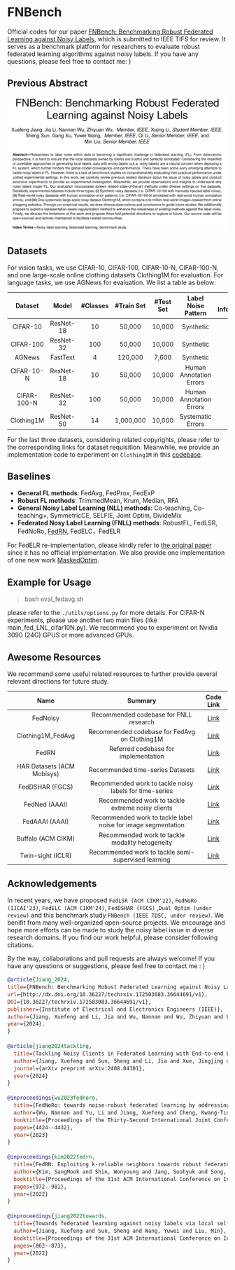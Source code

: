 # FNBench
Official codes for our paper [FNBench: Benchmarking Robust Federated Learning against Noisy Labels](https://arxiv.org/abs/2505.06684), which is submitted to IEEE TIFS for review. It serves as a benchmark platform for researchers to evaluate robust federated learning algorithms against noisy labels. If you have any questions, please feel free to contact me: ) 

## Previous Abstract
<!-- TBD. -->

![framework](TDSC.jpg)

## Datasets
For vision tasks, we use CIFAR-10, CIFAR-100, CIFAR-10-N, CIFAR-100-N, and one large-scale online clothing datasets Clothing1M for evaluation. 
For language tasks, we use AGNews for evaluation.
We list a table as below:

| Dataset | Model | #Classes | #Train Set | #Test Set | Label Noise Pattern | Extra Information  |
| :-----: | :------: | :------: | :--------: | :-------: | :----------------: | :----------------: |
| CIFAR-10 | ResNet-18 |   10    |   50,000   |   10,000  | Synthetic | -  |
| CIFAR-100| ResNet-32 |   100   |   50,000   |   10,000  | Synthetic | -  |
| AGNews |   FastText | 4     |  120,000  |   7,600  | Synthetic | [link](https://www.kaggle.com/datasets/amananandrai/ag-news-classification-dataset)  |
| CIFAR-10-N| ResNet-18 |  10 |   50,000   |   10,000  |  Human Annotation Errors | [link](https://github.com/UCSC-REAL/cifar-10-100n)  |
| CIFAR-100-N | ResNet-32 | 100  |   50,000   |   10,000  | Human Annotation Errors  | [link](https://github.com/UCSC-REAL/cifar-10-100n)  |
| Clothing1M| ResNet-50 |  14 | 1,000,000  |   10,000 | Systematic Errors | [link](https://github.com/Cysu/noisy_label)  |


For the last three datasets, considering related copyrights, please refer to the corresponding links for dataset requisition. Meanwhile, we provide an implementation code to experiment on `Clothing1M` in this [codebase](https://github.com/Sprinter1999/Clothing1M_FedAvg).

## Baselines

- **General FL methods**: FedAvg, FedProx, FedExP
- **Robust FL methods**: TrimmedMean, Krum, Median, RFA
- **General Noisy Label Learning (NLL) methods**: Co-teaching, Co-teaching+, SymmetricCE, SELFIE, Joint Optim, DivideMix
- **Federated Nosy Label Learning (FNLL) methods**: RobustFL, FedLSR, FedNoRo, [FedRN](https://github.com/ElvinKim/FedRN), FedELC，FedELR

For FedELR re-implementation, please kindly refer to [the original paper](https://papers.ssrn.com/sol3/Delivery.cfm?abstractid=4995227) since it has no official implementation. We also provide one implementation of one new work [MaskedOptim](https://github.com/Sprinter1999/MaskedOptim).


## Example for Usage
> bash eval_fedavg.sh

please refer to the `./utils/options.py` for more details. For CIFAR-N experiments, please use another two main files (like main_fed_LNL_cifar10N.py). We recommend you to experiment on Nvidia 3090 (24G) GPUS or more advanced GPUs. 





## Awesome Resources
We recommend some useful related resources to further provide several relevant directions for future study.

| Name | Summary | Code Link |
| :---: | :---: | :---: |
| FedNoisy | Recommended codebase for FNLL research | [Link](https://github.com/SMILELab-FL/FedNoisy) |
| Clothing1M_FedAvg | Recommended codebase for FedAvg on Clothing1M | [Link](https://github.com/Sprinter1999/Clothing1M_FedAvg) |
| FedRN | Referred codebase for implementation | [Link](https://github.com/ElvinKim/FedRN) |
| HAR Datasets (ACM Mobisys) | Recommended time-series Datasets | [Link](https://github.com/xmouyang/FL-Datasets-for-HAR) |
| FedDSHAR (FGCS) | Recommended work to tackle noisy labels for time-series | [Link](https://github.com/coke2020ice/FedDSHAR) |
| FedNed (AAAI) | Recommended work to tackle extreme noisy clients | [Link](https://github.com/linChen99/FedNed) |
| FedAAAI (AAAI) | Recommended work to tackle label noise for image segmentation  | [Link](https://github.com/wnn2000/FedAAAI) |
| Buffalo (ACM CIKM) | Recommended work to tackle modality hetogeneity | [Link](https://github.com/beiyuouo/Buffalo) |
| Twin-sight (ICLR) | Recommended work to tackle semi-supervised learning | [Link](https://github.com/visitworld123/Twin-sight) |

## Acknowledgements
In recent years, we have proposed `FedLSR (ACM CIKM'22)`, `FedNoRo (IJCAI'23)`, `FedELC (ACM CIKM'24)`, `FedDSHAR (FGCS)` ,`Dual Optim (under review)` and this benchmark study `FNBench (IEEE TDSC, under review)`. 
We benifit from many well-organized open-source projects.
We encourage and hope more efforts can be made to study the noisy label issue in diverse research domains. If you find our work helpful, please consider following citations.

By the way, collaborations and pull requests are always welcome! If you have any questions or suggestions, please feel free to contact me : )

```bibtex
@article{Jiang_2024,
title={FNBench: Benchmarking Robust Federated Learning against Noisy Labels},
url={http://dx.doi.org/10.36227/techrxiv.172503083.36644691/v1},
DOI={10.36227/techrxiv.172503083.36644691/v1},
publisher={Institute of Electrical and Electronics Engineers (IEEE)},
author={Jiang, Xuefeng and Li, Jia and Wu, Nannan and Wu, Zhiyuan and Li, Xujing and Sun, Sheng and Xu, Gang and Wang, Yuwei and Li, Qi and Liu, Min},
year={2024},
}

@article{jiang2024tackling,
  title={Tackling Noisy Clients in Federated Learning with End-to-end Label Correction},
  author={Jiang, Xuefeng and Sun, Sheng and Li, Jia and Xue, Jingjing and Li, Runhan and Wu, Zhiyuan and Xu, Gang and Wang, Yuwei and Liu, Min},
  journal={arXiv preprint arXiv:2408.04301},
  year={2024}
}

@inproceedings{wu2023fednoro,
  title={FedNoRo: towards noise-robust federated learning by addressing class imbalance and label noise heterogeneity},
  author={Wu, Nannan and Yu, Li and Jiang, Xuefeng and Cheng, Kwang-Ting and Yan, Zengqiang},
  booktitle={Proceedings of the Thirty-Second International Joint Conference on Artificial Intelligence},
  pages={4424--4432},
  year={2023}
}

@inproceedings{kim2022fedrn,
  title={FedRN: Exploiting k-reliable neighbors towards robust federated learning},
  author={Kim, SangMook and Shin, Wonyoung and Jang, Soohyuk and Song, Hwanjun and Yun, Se-Young},
  booktitle={Proceedings of the 31st ACM International Conference on Information \& Knowledge Management},
  pages={972--981},
  year={2022}
}

@inproceedings{jiang2022towards,
  title={Towards federated learning against noisy labels via local self-regularization},
  author={Jiang, Xuefeng and Sun, Sheng and Wang, Yuwei and Liu, Min},
  booktitle={Proceedings of the 31st ACM International Conference on Information \& Knowledge Management},
  pages={862--873},
  year={2022}
}
```
